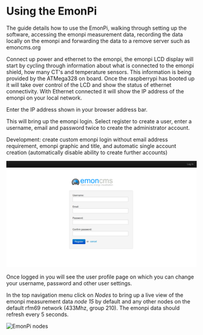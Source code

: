 # Using the EmonPi

The guide details how to use the EmonPi, walking through setting up the software, accessing the emonpi measurement data, recording the data locally on the emonpi and forwarding the data to a remove server such as emoncms.org

Connect up power and ethernet to the emonpi, the emonpi LCD display will start by cycling through information about what is connected to the emonpi shield, how many CT's and temperature sensors. This information is being provided by the ATMega328 on board. Once the raspberrypi has booted up it will take over control of the LCD and show the status of ethernet connectivity. With Ethernet connected it will show the IP address of the emonpi on your local network.

Enter the IP address shown in your browser address bar.

This will bring up the emonpi login. Select register to create a user, enter a username, email and password twice to create the administrator account.

Development: create custom emonpi login without email address requirement, emonpi graphic and title, and automatic single account creation (automatically disable ability to create further accounts)

![Create account](files/guide-createaccount.png)

Once logged in you will see the user profile page on which you can change your username, password and other user settings. 

In the top navigation menu click on *Nodes* to bring up a live view of the emonpi measurement data *node 15* by default and any other nodes on the default rfm69 network (433Mhz, group 210). The emonpi data should refresh every 5 seconds.

![EmonPi nodes](files/emonpi-nodes.png)


